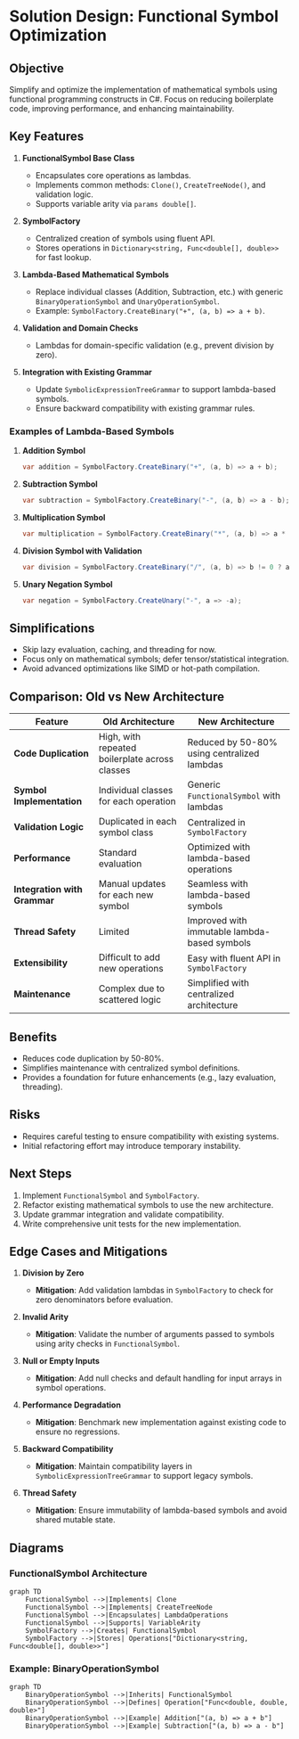 # Solution Design: Functional Symbol Optimization

## Objective
Simplify and optimize the implementation of mathematical symbols using functional programming constructs in C#. Focus on reducing boilerplate code, improving performance, and enhancing maintainability.

## Key Features
1. **FunctionalSymbol Base Class**
   - Encapsulates core operations as lambdas.
   - Implements common methods: `Clone()`, `CreateTreeNode()`, and validation logic.
   - Supports variable arity via `params double[]`.

2. **SymbolFactory**
   - Centralized creation of symbols using fluent API.
   - Stores operations in `Dictionary<string, Func<double[], double>>` for fast lookup.

3. **Lambda-Based Mathematical Symbols**
   - Replace individual classes (Addition, Subtraction, etc.) with generic `BinaryOperationSymbol` and `UnaryOperationSymbol`.
   - Example: `SymbolFactory.CreateBinary("+", (a, b) => a + b)`.

4. **Validation and Domain Checks**
   - Lambdas for domain-specific validation (e.g., prevent division by zero).

5. **Integration with Existing Grammar**
   - Update `SymbolicExpressionTreeGrammar` to support lambda-based symbols.
   - Ensure backward compatibility with existing grammar rules.

### Examples of Lambda-Based Symbols

1. **Addition Symbol**
   ```csharp
   var addition = SymbolFactory.CreateBinary("+", (a, b) => a + b);
   ```

2. **Subtraction Symbol**
   ```csharp
   var subtraction = SymbolFactory.CreateBinary("-", (a, b) => a - b);
   ```

3. **Multiplication Symbol**
   ```csharp
   var multiplication = SymbolFactory.CreateBinary("*", (a, b) => a * b);
   ```

4. **Division Symbol with Validation**
   ```csharp
   var division = SymbolFactory.CreateBinary("/", (a, b) => b != 0 ? a / b : throw new DivideByZeroException());
   ```

5. **Unary Negation Symbol**
   ```csharp
   var negation = SymbolFactory.CreateUnary("-", a => -a);
   ```

## Simplifications
- Skip lazy evaluation, caching, and threading for now.
- Focus only on mathematical symbols; defer tensor/statistical integration.
- Avoid advanced optimizations like SIMD or hot-path compilation.

## Comparison: Old vs New Architecture

| Feature                          | Old Architecture                                   | New Architecture                                   |
|----------------------------------|--------------------------------------------------|--------------------------------------------------|
| **Code Duplication**             | High, with repeated boilerplate across classes   | Reduced by 50-80% using centralized lambdas       |
| **Symbol Implementation**       | Individual classes for each operation            | Generic `FunctionalSymbol` with lambdas          |
| **Validation Logic**            | Duplicated in each symbol class                  | Centralized in `SymbolFactory`                   |
| **Performance**                 | Standard evaluation                              | Optimized with lambda-based operations           |
| **Integration with Grammar**    | Manual updates for each new symbol              | Seamless with lambda-based symbols               |
| **Thread Safety**               | Limited                                          | Improved with immutable lambda-based symbols     |
| **Extensibility**               | Difficult to add new operations                 | Easy with fluent API in `SymbolFactory`          |
| **Maintenance**                 | Complex due to scattered logic                  | Simplified with centralized architecture         |

## Benefits
- Reduces code duplication by 50-80%.
- Simplifies maintenance with centralized symbol definitions.
- Provides a foundation for future enhancements (e.g., lazy evaluation, threading).

## Risks
- Requires careful testing to ensure compatibility with existing systems.
- Initial refactoring effort may introduce temporary instability.

## Next Steps
1. Implement `FunctionalSymbol` and `SymbolFactory`.
2. Refactor existing mathematical symbols to use the new architecture.
3. Update grammar integration and validate compatibility.
4. Write comprehensive unit tests for the new implementation.

## Edge Cases and Mitigations

1. **Division by Zero**
   - **Mitigation**: Add validation lambdas in `SymbolFactory` to check for zero denominators before evaluation.

2. **Invalid Arity**
   - **Mitigation**: Validate the number of arguments passed to symbols using arity checks in `FunctionalSymbol`.

3. **Null or Empty Inputs**
   - **Mitigation**: Add null checks and default handling for input arrays in symbol operations.

4. **Performance Degradation**
   - **Mitigation**: Benchmark new implementation against existing code to ensure no regressions.

5. **Backward Compatibility**
   - **Mitigation**: Maintain compatibility layers in `SymbolicExpressionTreeGrammar` to support legacy symbols.

6. **Thread Safety**
   - **Mitigation**: Ensure immutability of lambda-based symbols and avoid shared mutable state.

## Diagrams

### FunctionalSymbol Architecture
```mermaid
graph TD
    FunctionalSymbol -->|Implements| Clone
    FunctionalSymbol -->|Implements| CreateTreeNode
    FunctionalSymbol -->|Encapsulates| LambdaOperations
    FunctionalSymbol -->|Supports| VariableArity
    SymbolFactory -->|Creates| FunctionalSymbol
    SymbolFactory -->|Stores| Operations["Dictionary<string, Func<double[], double>>"]
```

### Example: BinaryOperationSymbol
```mermaid
graph TD
    BinaryOperationSymbol -->|Inherits| FunctionalSymbol
    BinaryOperationSymbol -->|Defines| Operation["Func<double, double, double>"]
    BinaryOperationSymbol -->|Example| Addition["(a, b) => a + b"]
    BinaryOperationSymbol -->|Example| Subtraction["(a, b) => a - b"]
```
```